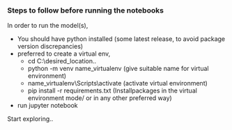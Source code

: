 ### Steps to follow before running the notebooks
In order to run the model(s), 
* You should have python installed (some latest release, to avoid package version discrepancies)
* preferred to create a virtual env, 
  - cd C:\desired_location\..
  - python -m venv name_virtualenv (give suitable name for virtual environment)
  - name_virtualenv\Scripts\activate (activate virtual environment)
  - pip install -r requirements.txt (Installpackages in the virtual environment mode/ or in any other preferred way)
* run jupyter notebook

Start exploring..
